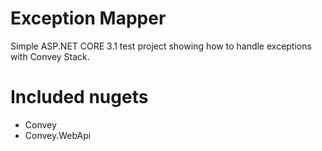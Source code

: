# Exception Mapper
Simple ASP.NET CORE 3.1 test project showing how to handle exceptions with Convey Stack.

# Included nugets
- Convey
- Convey.WebApi
